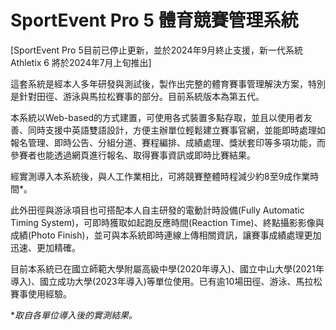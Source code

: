 # SportEvent Pro 5 體育競賽管理系統

[SportEvent Pro 5目前已停止更新，並於2024年9月終止支援，新一代系統 Athletix 6 將於2024年7月上旬推出]

這套系統是經本人多年研發與測試後，製作出完整的體育賽事管理解決方案，特別是針對田徑、游泳與馬拉松賽事的部分。目前系統版本為第五代。



本系統以Web-based的方式建置，可使用各式裝置多點存取，並且以使用者友善、同時支援中英語雙語設計，方便主辦單位輕鬆建立賽事官網，並能即時處理如報名管理、即時公告、分組分道、賽程編排、成績處理、獎狀套印等多項功能，而參賽者也能透過網頁進行報名、取得賽事資訊或即時比賽結果。



經實測導入本系統後，與人工作業相比，可將競賽整體時程減少約8至9成作業時間*。



此外田徑與游泳項目也可搭配本人自主研發的電動計時設備(Fully Automatic Timing System)，可即時獲取如起跑反應時間(Reaction Time)、終點攝影影像與成績(Photo Finish)，並可與本系統即時連線上傳相關資訊，讓賽事成績處理更加迅速、更加精確。



目前本系統已在國立師範大學附屬高級中學(2020年導入)、國立中山大學(2021年導入)、國立成功大學(2023年導入)等單位使用。已有逾10場田徑、游泳、馬拉松賽事使用經驗。

**取自各單位導入後的實測結果。*
